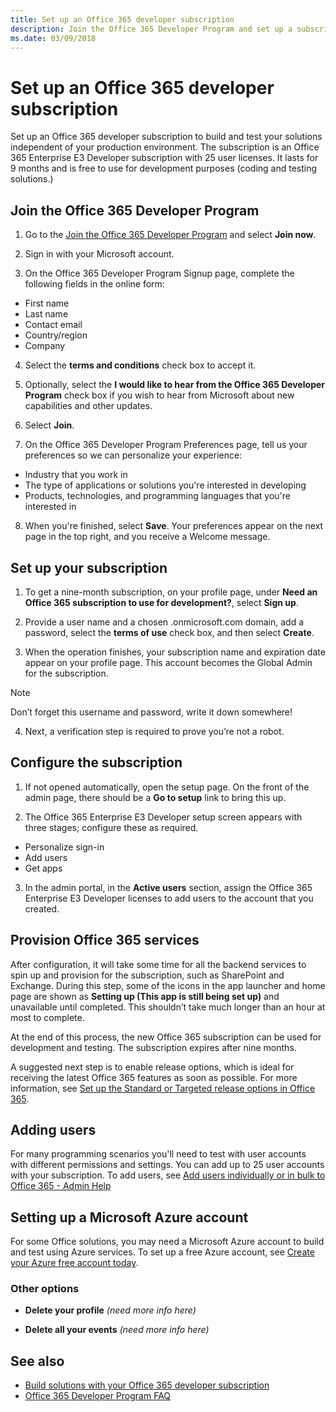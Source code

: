 ```yaml
---
title: Set up an Office 365 developer subscription
description: Join the Office 365 Developer Program and set up a subscription for building and testing solutions independent of your production environment.
ms.date: 03/09/2018
---
```


# Set up an Office 365 developer subscription 

Set up an Office 365 developer subscription to build and test your solutions independent of your production environment. The subscription is an Office 365 Enterprise E3 Developer subscription with 25 user licenses. It lasts for 9 months and is free to use for development purposes (coding and testing solutions.)

## Join the Office 365 Developer Program

1. Go to the [Join the Office 365 Developer Program](https://aka.ms/devprogram) and select **Join now**.

2. Sign in with your Microsoft account.

3. On the Office 365 Developer Program Signup page, complete the following fields in the online form:
  - First name
  - Last name
  - Contact email
  - Country/region
  - Company

4. Select the **terms and conditions** check box to accept it.

5. Optionally, select the **I would like to hear from the Office 365 Developer Program** check box if you wish to hear from Microsoft about new capabilities and other updates. 

6. Select **Join**.

7. On the Office 365 Developer Program Preferences page, tell us your preferences so we can personalize your experience: 
  - Industry that you work in
  - The type of applications or solutions you're interested in developing
  - Products, technologies, and programming languages that you're interested in

8. When you're finished, select **Save**. Your preferences appear on the next page in the top right, and you receive a Welcome message.

## Set up your subscription

1. To get a nine-month subscription, on your profile page, under **Need an Office 365 subscription to use for development?**, select **Sign up**.

2. Provide a user name and a chosen .onmicrosoft.com domain, add a password, select the **terms of use** check box, and then select **Create**. <!--Is this a new user name and password for the subscription that's different from their MSA or Azure AD info? If so, we need more information in the UI about how to fill out these fields, or we can add it to this documentation.-->

3. When the operation finishes, your subscription name and expiration date appear on your profile page. This account becomes the Global Admin for the subscription.

  > [!NOTE]
  > Don’t forget this username and password, write it down somewhere!

4. Next, a verification step is required to prove you’re not a robot. <!--I got this from the wiki; will we be doing this? And if so, does it come between steps 2 and 3, which I would expect, or after step 3?-->

<!--I copied the following sections from the wiki page and am not sure what the new experience will be. -->
## Configure the subscription 

1. If not opened automatically, open the setup page.  On the front of the admin page, there should be a **Go to setup** link to bring this up.

2. The Office 365 Enterprise E3 Developer setup screen appears with three stages; configure these as required.
  - Personalize sign-in
  - Add users
  - Get apps

3. In the admin portal, in the **Active users** section, assign the Office 365 Enterprise E3 Developer licenses to add users to the account that you created. 

## Provision Office 365 services

After configuration, it will take some time for all the backend services to spin up and provision for the subscription, such as SharePoint and Exchange. During this step, some of the icons in the app launcher and home page are shown as **Setting up (This app is still being set up)** and unavailable until completed. This shouldn’t take much longer than an hour at most to complete.

At the end of this process, the new Office 365 subscription can be used for development and testing. The subscription expires after nine months.

A suggested next step is to enable release options, which is ideal for receiving the latest Office 365 features as soon as possible. For more information, see [Set up the Standard or Targeted release options in Office 365](https://support.office.com/en-us/article/set-up-the-standard-or-targeted-release-options-in-office-365-3b3adfa4-1777-4ff0-b606-fb8732101f47?ui=en-US&rs=en-US&ad=US).

## Adding users

For many programming scenarios you'll need to test with user accounts with different permissions and settings. You can add up to 25 user accounts with your subscription. To add users, see [Add users individually or in bulk to Office 365 - Admin Help](https://support.office.com/en-us/article/add-users-individually-or-in-bulk-to-office-365-admin-help-1970f7d6-03b5-442f-b385-5880b9c256ec)

## Setting up a Microsoft Azure account

For some Office solutions, you may need a Microsoft Azure account to build and test using Azure services. To set up a free Azure account, see [Create your Azure free account today](https://azure.microsoft.com/en-us/free/).



### Other options

- **Delete your profile** *(need more info here)*

- **Delete all your events** *(need more info here)*

<!-- ## Linda's Notes 

...from current way of doing things -- not sure if these still apply. Also some notes from David's content plan. 
Save what applies, delete what doesn't.

### Info we give out to current customers when we send their promo codes:
- You must use InPrivate browsing to redeem the code. 
- This offer is a developer sandbox offer, and is not compatible with any other offers.  For example, you cannot have a paid E5 offer, Visio offer, and this offer all-in-one. 
- The limit is one subscription per lifetime; that is, contoso.com can only sign up for this offer once.  You can request another subscription to create a second subscription with contoso2.onmicrosoft.com. 
- These promo codes may not be used to extend a currently existing offer, paid or otherwise.  As in #3, you must request and create a net new tenant at this time.

### Get started with the Office 365 developer subscription 

- Get a subscription (basically will point to previous topic) 
- Access your Azure subscription (you get this as part of the developer subscription, but not everyone knows how to get to it via the Azure portal) 
- Configure your subscription 
  - Question: some topics I've found include getting an Azure subscription. Is this needed? 
  - Add users in Office 365 (this will just be a link out) 
  - Leverage the Office 365 CLI tool to change settings (be clear on the what you can do, follow up with Vesa.) (this is also a link out) 

### Next steps (Choose your journey) (intro to next section) 

- Add Sample data by using the Graph Explorer (need more info) 
- Create app catalog (sharepoint) link to sp topic 
- Create developer site (sharepoint) link to sp topic 
- Add ScriptLab to all clients to the subscription to enable Office add-ins (need more info) 
- Enable Teams Development and Sideloading (need more info) 
- Your O365 subscription IS an Azure subscription. So we need a document that explains how to access it on the Azure portal.

### Documentation requests for Wave 1 (from slide deck)

- Overview of Developer Program​
- Acquire a subscription options  [Dev Subscription | Visual Studio | Paid $99 offer | Microsoft Partner Network Benefits (MPN IUR)]​
- Customize your development subscription for your use.​
- [Add users in Office 365](https://support.office.com/en-us/article/add-users-individually-or-in-bulk-to-office-365-admin-help-1970f7d6-03b5-442f-b385-5880b9c256ec) ​
- [Leverage the Office 365 CLI tool to change settings​](https://dev.office.com/blogs/announcing-office-365-cli-for-managing-your-office-365-subscription-on-any-platform)   to be clear on the what you can do. Follow up with Vesa.​
- Add Sample data by using the Graph Explorer​
- Add ScriptLab to all clients to the subscription to enable Office add-ins​
- Enable Teams Development and Sideloading​
- Need help?​
- Have questions on how to get started building? Dev.office.com/support​
- Subscription issue? ->  FAQ / Trouble shooting guide  ​
- Privacy and terms of use​
- Program terms of use ​
- Dev subscription license agreement [Suzanna]-->


## See also

- [Build solutions with your Office 365 developer subscription](office-365-dev-subscription-options.md)
- [Office 365 Developer Program FAQ](office-365-dev-program-faq.md) 
